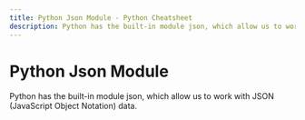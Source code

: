 ```yaml
---
title: Python Json Module - Python Cheatsheet
description: Python has the built-in module json, which allow us to work with JSON (JavaScript Object Notation) data.
---
```


# Python Json Module

Python has the built-in module json, which allow us to work with JSON (JavaScript Object Notation) data.

<!-- remove this tag to start editing this page -->
<empty-section />
<!-- remove this tag to start editing this page -->
